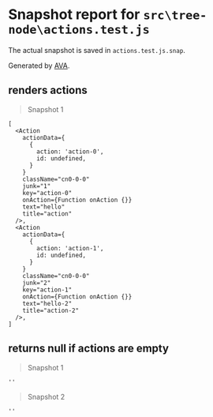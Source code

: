 # Snapshot report for `src\tree-node\actions.test.js`

The actual snapshot is saved in `actions.test.js.snap`.

Generated by [AVA](https://ava.li).

## renders actions

> Snapshot 1

    [
      <Action
        actionData={
          {
            action: 'action-0',
            id: undefined,
          }
        }
        className="cn0-0-0"
        junk="1"
        key="action-0"
        onAction={Function onAction {}}
        text="hello"
        title="action"
      />,
      <Action
        actionData={
          {
            action: 'action-1',
            id: undefined,
          }
        }
        className="cn0-0-0"
        junk="2"
        key="action-1"
        onAction={Function onAction {}}
        text="hello-2"
        title="action-2"
      />,
    ]

## returns null if actions are empty

> Snapshot 1

    ''

> Snapshot 2

    ''
